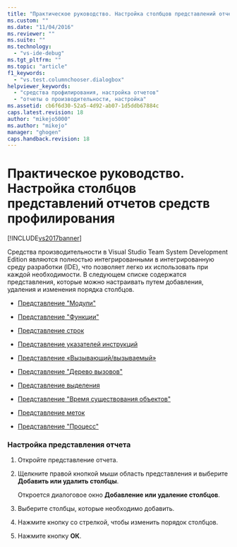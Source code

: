 ```yaml
---
title: "Практическое руководство. Настройка столбцов представлений отчетов средств профилирования | Microsoft Docs"
ms.custom: ""
ms.date: "11/04/2016"
ms.reviewer: ""
ms.suite: ""
ms.technology: 
  - "vs-ide-debug"
ms.tgt_pltfrm: ""
ms.topic: "article"
f1_keywords: 
  - "vs.test.columnchooser.dialogbox"
helpviewer_keywords: 
  - "средства профилирования, настройка отчетов"
  - "отчеты о производительности, настройка"
ms.assetid: cb6f6d30-52a5-4d92-ab07-1d5ddb67884c
caps.latest.revision: 18
author: "mikejo5000"
ms.author: "mikejo"
manager: "ghogen"
caps.handback.revision: 18
---
```

# Практическое руководство. Настройка столбцов представлений отчетов средств профилирования
[!INCLUDE[vs2017banner](../code-quality/includes/vs2017banner.md)]

Средства производительности в Visual Studio Team System Development Edition являются полностью интегрированными в интегрированную среду разработки \(IDE\), что позволяет легко их использовать при каждой необходимости.  В следующем списке содержатся представления, которые можно настраивать путем добавления, удаления и изменения порядка столбцов.  
  
-   [Представление "Модули"](../profiling/modules-view.md)  
  
-   [Представление "Функции"](../profiling/functions-view.md)  
  
-   [Представление строк](../profiling/lines-view.md)  
  
-   [Представление указателей инструкций](../profiling/instruction-pointers-ips-view.md)  
  
-   [Представление «Вызывающий\/вызываемый»](../profiling/caller-callee-view.md)  
  
-   [Представление "Дерево вызовов"](../profiling/call-tree-view.md)  
  
-   [Представление выделения](../profiling/dotnet-memory-allocations-view.md)  
  
-   [Представление "Время существования объектов"](../profiling/object-lifetime-view.md)  
  
-   [Представление меток](../profiling/marks-view.md)  
  
-   [Представление "Процесс"](../profiling/process-view.md)  
  
### Настройка представления отчета  
  
1.  Откройте представление отчета.  
  
2.  Щелкните правой кнопкой мыши область представления и выберите **Добавить или удалить столбцы**.  
  
     Откроется диалоговое окно **Добавление или удаление столбцов**.  
  
3.  Выберите столбцы, которые необходимо добавить.  
  
4.  Нажмите кнопку со стрелкой, чтобы изменить порядок столбцов.  
  
5.  Нажмите кнопку **ОК**.